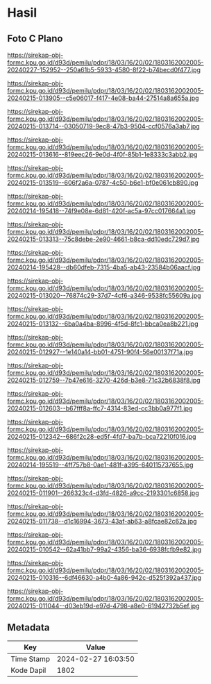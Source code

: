 # Hasil

## Foto C Plano

https://sirekap-obj-formc.kpu.go.id/d93d/pemilu/pdpr/18/03/16/20/02/1803162002005-20240227-152952--250a61b5-5933-4580-8f22-b74becd0f477.jpg

https://sirekap-obj-formc.kpu.go.id/d93d/pemilu/pdpr/18/03/16/20/02/1803162002005-20240215-013905--c5e06017-f417-4e08-ba44-27514a8a655a.jpg

https://sirekap-obj-formc.kpu.go.id/d93d/pemilu/pdpr/18/03/16/20/02/1803162002005-20240215-013714--03050719-9ec8-47b3-9504-ccf0576a3ab7.jpg

https://sirekap-obj-formc.kpu.go.id/d93d/pemilu/pdpr/18/03/16/20/02/1803162002005-20240215-013616--819eec26-9e0d-4f0f-85b1-1e8333c3abb2.jpg

https://sirekap-obj-formc.kpu.go.id/d93d/pemilu/pdpr/18/03/16/20/02/1803162002005-20240215-013519--606f2a6a-0787-4c50-b6e1-bf0e061cb890.jpg

https://sirekap-obj-formc.kpu.go.id/d93d/pemilu/pdpr/18/03/16/20/02/1803162002005-20240214-195418--74f9e08e-6d81-420f-ac5a-97cc017664a1.jpg

https://sirekap-obj-formc.kpu.go.id/d93d/pemilu/pdpr/18/03/16/20/02/1803162002005-20240215-013313--75c8debe-2e90-4661-b8ca-dd10edc729d7.jpg

https://sirekap-obj-formc.kpu.go.id/d93d/pemilu/pdpr/18/03/16/20/02/1803162002005-20240214-195428--db60dfeb-7315-4ba5-ab43-23584b06aacf.jpg

https://sirekap-obj-formc.kpu.go.id/d93d/pemilu/pdpr/18/03/16/20/02/1803162002005-20240215-013020--76874c29-37d7-4cf6-a346-9538fc55609a.jpg

https://sirekap-obj-formc.kpu.go.id/d93d/pemilu/pdpr/18/03/16/20/02/1803162002005-20240215-013132--6ba0a4ba-8996-4f5d-8fc1-bbca0ea8b221.jpg

https://sirekap-obj-formc.kpu.go.id/d93d/pemilu/pdpr/18/03/16/20/02/1803162002005-20240215-012927--1e140a14-bb01-4751-90f4-56e00137f71a.jpg

https://sirekap-obj-formc.kpu.go.id/d93d/pemilu/pdpr/18/03/16/20/02/1803162002005-20240215-012759--7b47e616-3270-426d-b3e8-71c32b6838f8.jpg

https://sirekap-obj-formc.kpu.go.id/d93d/pemilu/pdpr/18/03/16/20/02/1803162002005-20240215-012603--b67fff8a-ffc7-4314-83ed-cc3bb0a977f1.jpg

https://sirekap-obj-formc.kpu.go.id/d93d/pemilu/pdpr/18/03/16/20/02/1803162002005-20240215-012342--686f2c28-ed5f-4fd7-ba7b-bca72210f016.jpg

https://sirekap-obj-formc.kpu.go.id/d93d/pemilu/pdpr/18/03/16/20/02/1803162002005-20240214-195519--4ff757b8-0ae1-481f-a395-640115737655.jpg

https://sirekap-obj-formc.kpu.go.id/d93d/pemilu/pdpr/18/03/16/20/02/1803162002005-20240215-011901--266323c4-d3fd-4826-a9cc-2193301c6858.jpg

https://sirekap-obj-formc.kpu.go.id/d93d/pemilu/pdpr/18/03/16/20/02/1803162002005-20240215-011738--d1c16994-3673-43af-ab63-a8fcae82c62a.jpg

https://sirekap-obj-formc.kpu.go.id/d93d/pemilu/pdpr/18/03/16/20/02/1803162002005-20240215-010542--62a41bb7-99a2-4356-ba36-6938fcfb9e82.jpg

https://sirekap-obj-formc.kpu.go.id/d93d/pemilu/pdpr/18/03/16/20/02/1803162002005-20240215-010316--6df46630-a4b0-4a86-942c-d525f392a437.jpg

https://sirekap-obj-formc.kpu.go.id/d93d/pemilu/pdpr/18/03/16/20/02/1803162002005-20240215-011044--d03eb19d-e97d-4798-a8e0-61942732b5ef.jpg


## Metadata

| Key        | Value               |
| ---------- | ------------------- |
| Time Stamp | 2024-02-27 16:03:50 |
| Kode Dapil | 1802                |



